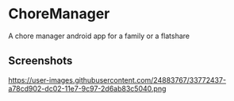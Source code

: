 # ChoreManager
A chore manager android app for a family or a flatshare

## Screenshots
https://user-images.githubusercontent.com/24883767/33772437-a78cd902-dc02-11e7-9c97-2d6ab83c5040.png
